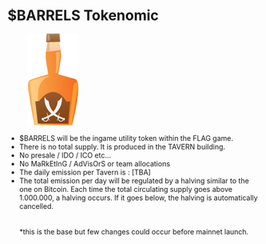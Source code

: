 # $BARRELS Tokenomic



<figure><img src="../.gitbook/assets/flag rhum (1).png" alt=""><figcaption></figcaption></figure>

* $BARRELS will be the ingame utility token within the FLAG game.&#x20;
* There is no total supply. It is produced in the TAVERN building.&#x20;
* No presale / IDO / ICO etc...&#x20;
* No MaRkEtInG / AdVisOrS or team allocations
* The daily emission per Tavern is : \[TBA]
* The total emission per day will be regulated by a halving similar to the one on Bitcoin. Each time the total circulating supply goes above 1.000.000, a halving occurs. If it goes below, the halving is automatically cancelled. \
  \
  \
  \*this is the base but few changes could occur before mainnet launch.&#x20;
